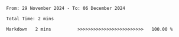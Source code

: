 <!--START_SECTION:waka-->

```txt
From: 29 November 2024 - To: 06 December 2024

Total Time: 2 mins

Markdown   2 mins          >>>>>>>>>>>>>>>>>>>>>>>>>   100.00 %
```

<!--END_SECTION:waka-->
